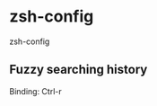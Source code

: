 # zsh-config
zsh-config

## Fuzzy searching history 
Binding: 
Ctrl-r <something to find in history>
  
